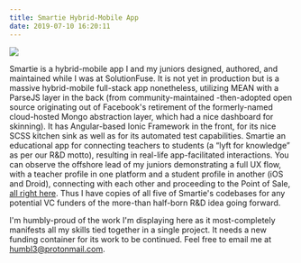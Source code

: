 ```yaml
---
title: Smartie Hybrid-Mobile App
date: 2019-07-10 16:20:11
---
```


[<img src="/images/smartie.png">](https://ln.sync.com/dl/5d7487960/r3rwihv4-gzu3zdz3-bq94v36c-37ya42m3)

Smartie is a hybrid-mobile app I and my juniors designed, authored, and maintained while I was at SolutionFuse. It is not yet in production but is a massive hybrid-mobile full-stack app nonetheless, utilizing MEAN with a ParseJS layer in the back (from community-maintained -then-adopted open source originating out of Facebook's retirement of the formerly-named cloud-hosted Mongo abstraction layer, which had a nice dashboard for skinning). It has Angular-based Ionic Framework in the front, for its nice SCSS kitchen sink as well as for its automated test capabilities. Smartie an educational app for connecting teachers to students (a “lyft for knowledge” as per our R&D motto), resulting in real-life app-facilitated interactions. You can observe the offshore lead of my juniors demonstrating a full UX flow, with a teacher profile in one platform and a student profile in another (iOS and Droid), connecting with each other and proceeding to the Point of Sale, <a href="https://ln.sync.com/dl/5d7487960/r3rwihv4-gzu3zdz3-bq94v36c-37ya42m3" target="_blank">all right here</a>. Thus I have copies of all five of Smartie's codebases for any potential VC funders of the more-than half-born R&D idea going forward.

I'm humbly-proud of the work I'm displaying here as it most-completely manifests all my skills tied together in a single project. It needs a new funding container for its work to be continued. Feel free to email me at <a href="mailto:humbl3@protonmail.com">humbl3@protonmail.com</a>.
